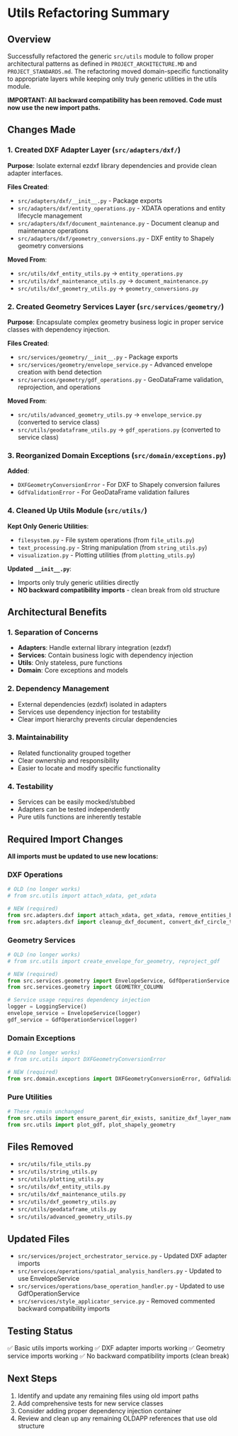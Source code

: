 # Utils Refactoring Summary

## Overview
Successfully refactored the generic `src/utils` module to follow proper architectural patterns as defined in `PROJECT_ARCHITECTURE.MD` and `PROJECT_STANDARDS.md`. The refactoring moved domain-specific functionality to appropriate layers while keeping only truly generic utilities in the utils module.

**IMPORTANT: All backward compatibility has been removed. Code must now use the new import paths.**

## Changes Made

### 1. Created DXF Adapter Layer (`src/adapters/dxf/`)
**Purpose**: Isolate external ezdxf library dependencies and provide clean adapter interfaces.

**Files Created**:
- `src/adapters/dxf/__init__.py` - Package exports
- `src/adapters/dxf/entity_operations.py` - XDATA operations and entity lifecycle management
- `src/adapters/dxf/document_maintenance.py` - Document cleanup and maintenance operations
- `src/adapters/dxf/geometry_conversions.py` - DXF entity to Shapely geometry conversions

**Moved From**:
- `src/utils/dxf_entity_utils.py` → `entity_operations.py`
- `src/utils/dxf_maintenance_utils.py` → `document_maintenance.py`
- `src/utils/dxf_geometry_utils.py` → `geometry_conversions.py`

### 2. Created Geometry Services Layer (`src/services/geometry/`)
**Purpose**: Encapsulate complex geometry business logic in proper service classes with dependency injection.

**Files Created**:
- `src/services/geometry/__init__.py` - Package exports
- `src/services/geometry/envelope_service.py` - Advanced envelope creation with bend detection
- `src/services/geometry/gdf_operations.py` - GeoDataFrame validation, reprojection, and operations

**Moved From**:
- `src/utils/advanced_geometry_utils.py` → `envelope_service.py` (converted to service class)
- `src/utils/geodataframe_utils.py` → `gdf_operations.py` (converted to service class)

### 3. Reorganized Domain Exceptions (`src/domain/exceptions.py`)
**Added**:
- `DXFGeometryConversionError` - For DXF to Shapely conversion failures
- `GdfValidationError` - For GeoDataFrame validation failures

### 4. Cleaned Up Utils Module (`src/utils/`)
**Kept Only Generic Utilities**:
- `filesystem.py` - File system operations (from `file_utils.py`)
- `text_processing.py` - String manipulation (from `string_utils.py`)
- `visualization.py` - Plotting utilities (from `plotting_utils.py`)

**Updated `__init__.py`**:
- Imports only truly generic utilities directly
- **NO backward compatibility imports** - clean break from old structure

## Architectural Benefits

### 1. **Separation of Concerns**
- **Adapters**: Handle external library integration (ezdxf)
- **Services**: Contain business logic with dependency injection
- **Utils**: Only stateless, pure functions
- **Domain**: Core exceptions and models

### 2. **Dependency Management**
- External dependencies (ezdxf) isolated in adapters
- Services use dependency injection for testability
- Clear import hierarchy prevents circular dependencies

### 3. **Maintainability**
- Related functionality grouped together
- Clear ownership and responsibility
- Easier to locate and modify specific functionality

### 4. **Testability**
- Services can be easily mocked/stubbed
- Adapters can be tested independently
- Pure utils functions are inherently testable

## Required Import Changes

**All imports must be updated to use new locations:**

### DXF Operations
```python
# OLD (no longer works)
# from src.utils import attach_xdata, get_xdata

# NEW (required)
from src.adapters.dxf import attach_xdata, get_xdata, remove_entities_by_layer
from src.adapters.dxf import cleanup_dxf_document, convert_dxf_circle_to_polygon
```

### Geometry Services
```python
# OLD (no longer works)
# from src.utils import create_envelope_for_geometry, reproject_gdf

# NEW (required)
from src.services.geometry import EnvelopeService, GdfOperationService
from src.services.geometry import GEOMETRY_COLUMN

# Service usage requires dependency injection
logger = LoggingService()
envelope_service = EnvelopeService(logger)
gdf_service = GdfOperationService(logger)
```

### Domain Exceptions
```python
# OLD (no longer works)
# from src.utils import DXFGeometryConversionError

# NEW (required)
from src.domain.exceptions import DXFGeometryConversionError, GdfValidationError
```

### Pure Utilities
```python
# These remain unchanged
from src.utils import ensure_parent_dir_exists, sanitize_dxf_layer_name
from src.utils import plot_gdf, plot_shapely_geometry
```

## Files Removed
- `src/utils/file_utils.py`
- `src/utils/string_utils.py`
- `src/utils/plotting_utils.py`
- `src/utils/dxf_entity_utils.py`
- `src/utils/dxf_maintenance_utils.py`
- `src/utils/dxf_geometry_utils.py`
- `src/utils/geodataframe_utils.py`
- `src/utils/advanced_geometry_utils.py`

## Updated Files
- `src/services/project_orchestrator_service.py` - Updated DXF adapter imports
- `src/services/operations/spatial_analysis_handlers.py` - Updated to use EnvelopeService
- `src/services/operations/base_operation_handler.py` - Updated to use GdfOperationService
- `src/services/style_applicator_service.py` - Removed commented backward compatibility imports

## Testing Status
✅ Basic utils imports working
✅ DXF adapter imports working
✅ Geometry service imports working
✅ No backward compatibility imports (clean break)

## Next Steps
1. Identify and update any remaining files using old import paths
2. Add comprehensive tests for new service classes
3. Consider adding proper dependency injection container
4. Review and clean up any remaining OLDAPP references that use old structure
